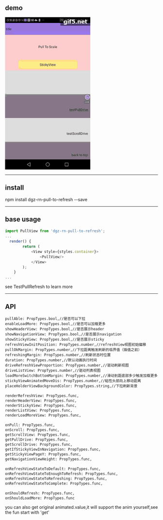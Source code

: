 demo
------
![image](https://github.com/dgzfree/rn-pull-to-refresh/blob/master/demo.gif)  

------
install
--------
npm install dgz-rn-pull-to-refresh --save

------
base usage
----
```javascript
import PullView from 'dgz-rn-pull-to-refresh';
...
  render() {
        return (
            <View style={styles.container}>
                <PullView/>
            </View>
        );
    }
...
```
see TestPullRefresh to learn more

--------
API
-----
    pullAble: PropTypes.bool,//是否可以下拉
    enableLoadMore: PropTypes.bool,//是否可以加载更多
    showHeaderView: PropTypes.bool,//是否展示header
    showNavigationView: PropTypes.bool,//是否展示navigation
    showStickyView: PropTypes.bool,//是否展示sticky
    refreshViewInitPosition: PropTypes.number,//refreshView视图初始偏移
    pullOkMargin: PropTypes.number,//下拉距离触发刷新的临界值（插值之前）
    refreshingMargin: PropTypes.number,//刷新状态时位置
    duration: PropTypes.number,//默认动画执行时间
    driveRefreshViewProportion: PropTypes.number,//驱动刷新视图
    driveListView: PropTypes.number,//驱动列表视图
    loadMoreSwitchBottomMargin: PropTypes.number,//滑动到距底部多少触发加载更多
    stickyViewAnimatedMoveDis: PropTypes.number,//粘性头部向上移动距离
    placeHolderViewBackgroundColor: PropTypes.string,//下拉刷新背景

    renderRefreshView: PropTypes.func,
    renderHeaderView: PropTypes.func,
    renderStickyView: PropTypes.func,
    renderListView: PropTypes.func,
    renderLoadMoreView: PropTypes.func,

    onPull: PropTypes.func,
    onScroll: PropTypes.func,
    getScrollView: PropTypes.func,
    getPullDrive: PropTypes.func,
    getScrollDrive: PropTypes.func,
    getIfStickyViewInNavigation: PropTypes.func,
    getStickyViewPageY: PropTypes.func,
    getNavigationViewHeight: PropTypes.func,

    onRefreshViewStateToDefault: PropTypes.func,
    onRefreshViewStateToEnoughToRefresh: PropTypes.func,
    onRefreshViewStateToRefreshing: PropTypes.func,
    onRefreshViewStateToComplete: PropTypes.func,

    onShouldRefresh: PropTypes.func,
    onShouldLoadMore: PropTypes.func


    
  you can also get original animated.value,it will support the anim yourself,see the fun start with 'get'
  
